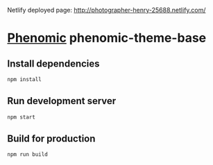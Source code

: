 Netlify deployed page: http://photographer-henry-25688.netlify.com/

# [Phenomic](https://github.com/MoOx/phenomic) phenomic-theme-base

## Install dependencies

```sh
npm install
```

## Run development server

```sh
npm start
```

## Build for production

```sh
npm run build
```
